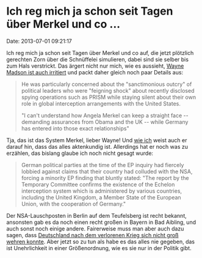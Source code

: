 Ich reg mich ja schon seit Tagen über Merkel und co \...
========================================================

Date: 2013-07-01 09:21:17

Ich reg mich ja schon seit Tagen über Merkel und co auf, die jetzt
plötzlich gerechten Zorn über die Schnüffelei simulieren, dabei sind sie
selber bis zum Hals verstrickt. Das ärgert nicht nur mich, wie es
aussieht, [Wayne Madson ist auch
irritiert](http://www.privacysurgeon.org/blog/incision/former-nsa-contractor-warns-of-murky-interception-arrangements/)
und packt daher gleich noch paar Details aus:

> He was particularly concerned about the "sanctimonious outcry" of
> political leaders who were "feigning shock" about recently disclosed
> spying operations such as PRISM while staying silent about their own
> role in global interception arrangements with the United States.
>
> "I can't understand how Angela Merkel can keep a straight face --
> demanding assurances from Obama and the UK -- while Germany has
> entered into those exact relationships"

Tja, das ist das System Merkel, lieber Wayne! Und [wie
ich](http://blog.fefe.de/?ts=af4f3d95) weist auch er darauf hin, dass
das alles aktenkundig ist. Allerdings hat er noch was zu erzählen, das
bislang glaube ich noch nicht gesagt wurde:

> German political parties at the time of the EP inquiry had fiercely
> lobbied against claims that their country had colluded with the NSA,
> forcing a minority EP finding that bluntly stated: "The report by the
> Temporary Committee confirms the existence of the Echelon interception
> system which is administered by various countries, including the
> United Kingdom, a Member State of the European Union, with the
> cooperation of Germany."

Der NSA-Lauschposten in Berlin auf dem Teufelsberg ist recht bekannt,
ansonsten gab es da noch einen recht großen in Bayern in Bad Aibling,
und auch sonst noch einige andere. Fairerweise muss man aber auch dazu
sagen, dass [Deutschland nach dem verlorenen Krieg sich nicht groß
wehren konnte](http://www.heise.de/tp/artikel/39/39408/1.html). Aber
jetzt so zu tun als habe es das alles nie gegeben, das ist Unehrlichkeit
in einer Größenordnung, wie es sie nur in der Politik gibt.
